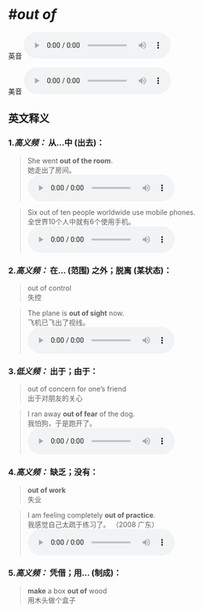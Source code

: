 # ***\#out of*** 
英音
<audio src="./media/out of1_AAC.aac" controls="controls"></audio>

美音
<audio src="./media/out of2_AAC.aac" controls="controls"></audio>



  

英文释义
---
### 1.*高义频：* **从...中 (出去)：**  

 > She went **out of the room**.  
 > 她走出了房间。    
<audio src="./media/out-8.aac" controls="controls"></audio>

 > Six out of ten people worldwide use mobile phones.  
 > 全世界10个人中就有6个使用手机。    
<audio src="./media/out-9.aac" controls="controls"></audio>

### 2.*高义频：* **在... (范围) 之外；脱离 (某状态)：**  

 > out of control  
 > 失控    

 > The plane is **out of sight** now.  
 > 飞机已飞出了视线。    
<audio src="./media/out-10.aac" controls="controls"></audio>

### 3.*低义频：* **出于；由于：**  

 > out of concern for one’s friend  
 > 出于对朋友的关心    

 > I ran away **out of fear** of the dog.  
 > 我怕狗，于是跑开了。    
<audio src="./media/out-11.aac" controls="controls"></audio>

### 4.*高义频：* **缺乏；没有：**  

 > **out of work**  
 > 失业    

 > I am feeling completely **out of practice**.  
 > 我感觉自己太疏于练习了。  （2008 广东）  
<audio src="./media/out-12.aac" controls="controls"></audio>

### 5.*高义频：* **凭借；用… (制成)：**  

 > **make** a box **out of** wood  
 > 用木头做个盒子    


